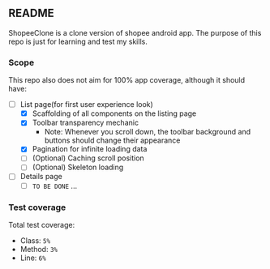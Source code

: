 ## README

ShopeeClone is a clone version of shopee android app. The purpose of this repo is just for learning and test my skills.

### Scope

This repo also does not aim for 100% app coverage, although it should have:
- [ ] List page(for first user experience look)
    - [x] Scaffolding of all components on the listing page
    - [x] Toolbar transparency mechanic
        - Note: Whenever you scroll down, the toolbar background and buttons should change their appearance
    - [x] Pagination for infinite loading data
    - [ ] (Optional) Caching scroll position
    - [ ] (Optional) Skeleton loading
- [ ] Details page
    - [ ] `TO BE DONE` ...

### Test coverage

Total test coverage:
- Class: `5%`
- Method: `3%`
- Line: `6%`
